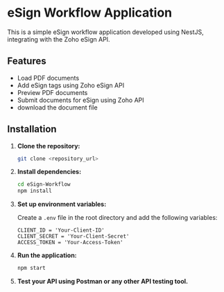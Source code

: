 # eSign Workflow Application

This is a simple eSign workflow application developed using NestJS, integrating with the Zoho eSign API.

## Features

- Load PDF documents
- Add eSign tags using Zoho eSign API
- Preview PDF documents
- Submit documents for eSign using Zoho API
- download the document file

## Installation

1. **Clone the repository:**

    ```bash
    git clone <repository_url>
    ```

2. **Install dependencies:**

    ```bash
    cd eSign-Workflow
    npm install
    ```

3. **Set up environment variables:**

    Create a `.env` file in the root directory and add the following variables:

    ```plaintext
    CLIENT_ID = 'Your-Client-ID'
    CLIENT_SECRET = 'Your-Client-Secret'
    ACCESS_TOKEN = 'Your-Access-Token'
    ```

4. **Run the application:**

    ```bash
    npm start
    ```

5. **Test your API using Postman or any other API testing tool.**

